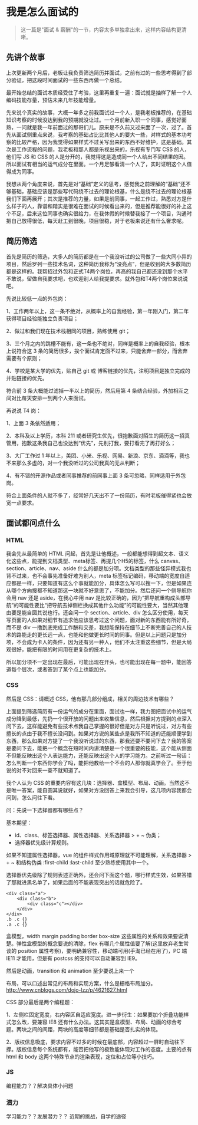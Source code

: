 # 我是怎么面试的

> 这一篇是"面试 & 薪酬"的一节，内容太多单独拿出来，这样内容结构更清晰。

## 先讲个故事

上次更新两个月后，老板让我负责筛选简历并面试，之前有过的一些思考得到了部分验证，把这段时间面试的一些东西再做一个总结。

最开始总结的面试本质经受住了考验，这里再重复一遍：面试就是抽样了解一个人编码技能存量，预估未来几年技能增量。

先来说个真实的故事，大概一年多之前我面试过一个人，是我老板推荐的，在基础知识考察的时候没达到我的预期就没让过。一个月前新入职一个同事，感觉好面熟，一问就是我一年前面过的那哥们儿。原来是不久前又过来面了一次，过了。首先从面试侧重点来说，我考察的基础占比比其他人的要大一些，对样式的基本功考察的比较严格，因为我觉得如果样式不过关写出来的东西不好维护，这是基础。其次是工作流程的问题，我老板和那人都是乐视出来的，乐视有专门写 CSS 的人，他们写 JS 和 CSS 的人是分开的，我觉得这是造成同一个人给出不同结果的因。所以面试有相当的运气成分在里面。一个月足够看清一个人了，实时证明这个人值得成为同事。

我想从两个角度来说，首先是对“基础”定义的思考，感觉我之前理解的“基础”还不够基础，基础应该是那些写代码绕不过去的理论根基，什么是绕不过去的理论根基我们下面再展开；其次是推荐的力量，如果是前同事，一起工作过，熟悉对方是什么样子的人，靠谱和踏实是很难在面试的时候看出来的，但是推荐能很好的补上这个不足，后来这位同事也确实很给力，在我休假的时候替我接了一个项目，沟通时把自己放得很低，每天赶工到很晚，项目很稳，对于老板来说还有什么奢求呢。

## 简历筛选

首先是简历的筛选，大多人的简历都是在一个我没听过的公司做了一些大同小异的项目，然后罗列一些技术名词，这种简历我称为“没亮点”，但是收到的大多数简历都是这样的。我帮招过外包和正式T4两个岗位，再高的我自己都还没到那个水平不敢说，留做自我要求吧，也欢迎别人给我提要求。就外包和T4两个岗位来说说吧。

先说比较低一点的外包岗：

1、工作两年以上，这一条不绝对，从概率上的自我经验，第一年刚入门，第二年获得项目经验能独立负责项目；

2、做过和我们现在技术栈相同的项目，熟练使用 git；

3、三个月之内的跳槽不能有，这一条也不绝对，同样是概率上的自我经验，根本上说符合这 3 条的简历很多，挨个面试肯定面不过来，只能舍弃一部分，而舍弃需要有个原则；

4、学校是某大学的优先，贴自己 git 或 博客链接的优先，注明项目是独立完成的并贴链接的优先。

符合前 3 条大概能过滤掉一半以上的简历，然后用第 4 条结合经验，外加相互之间对比每天安排一到两个人来面试。

再说说 T4 岗：

1、上面 3 条依然适用；

2、本科及以上学历，本科 211 或者研究生优先，很抱歉面对陌生的简历这一招真管用，抱歉这条我自己也没达到“优先”，先别打我，要打看完了再打好么；

3、大厂工作过 1 年以上，美团、小米、乐视、网易、新浪、京东、滴滴等，我也不来那么多虚的，对一个我没听过的公司我真的无从判断；

4、有不错的开源作品或者同事推荐的前同事上面 3 条可忽略，同样适用于外包岗。

符合上面条件的人就不多了，经常好几天出不了一份简历，有时老板催得紧也会放宽一点要求。

## 面试都问点什么

### HTML

我会先从最简单的 HTML 问起，首先是让他概述，一般都能想得到超文本、语义化这些点，能提到文档类型、meta标签、再提几个H5的标签，什么 canvas、section、article、nav、aside 什么的都是加分项。文档类型的那些怪异模式我也背不过来，也不会事先准备好难为别人，meta 标签标记编码，移动端的宽度自适应都是一样，只要知道有这么个事就能加分，具体怎么写可以搜一下，但是如果连从哪个方向搜都不知道那这一块就不好意思了，不能加分。然后还问一个侧导航你会用 nav 还是 aside，在我心中用 nav 是比较正确的，因为“把导航重构成头部导航”的可能性要比“把导航去掉侧栏换成其他什么功能”的可能性要大，当然其他理由要是能自圆其说也行。还会问一个 section、article、div 怎么区分使用，每天写页面的人如果对细节有追求他应该思考过这个问题，面对新的东西能有所好奇，而不是 div 一撸到底完成工作酬和交差，我想能保持在细节上不断完善自己的人技术的路能走的更长远一点，也能和他做更长时间的同事。但是以上问题只是加分项，不会成为卡人的条件，因为还有另一种人，他们不太注重这些细节，但是大局观很好，能把有限的时间用在更复杂的技术上。

所以加分项不一定出现在最后，可能出现在开头，也可能出现在每一题中，能回答道每个层次，或者答到了某个点上也能加分。

### CSS

然后是 CSS：请概述 CSS，他有那几部分组成，相关的周边技术有哪些？

上面提到筛选简历有一份运气的成分在里面，面试也一样，我力图把面试中的运气成分降到最低，先扔一个很开放的问题出来收集信息，然后根据对方提到的点深入问下去，这样能避免有些技术点我自己掌握的很好但是对方只是听说过，对方有些擅长的点由于我不擅长没问到。如果对方说的某些点是我所不知道的还能顺便学到东西，那么如果对方提了一个我没听说过的东西，那我还要不要问下去？我的答案是要问下去，能把一个概念在短时间内讲清楚是一个很重要的技能，这个能从侧面不但能反映出这个人表达能力，还能反映出这个人的学习能力。之前听过一句话：怎么判断一个东西你学会了吗，能把他教给一个不会的人那你就真学会了。至于他说的对不对回来一查不就知道了。

我个人认为 CSS 的重要内容有这几块：选择器、盒模型、布局、动画。当然这不是唯一答案，能自圆其说就好，如果对方没回答上来我会引导，这几项内容我都会问到，怎么问往下看。

问：先说一下选择器都有哪些点？

基本期望：
- id、class、标签选择器、属性选择器、关系选择器 > + ~ 伪类；
- 选择器优先级计算规则。

如果不知道属性选择器，vue 的组件样式作用域原理就不可能理解，关系选择器 > + ~ 和结构伪类 :first-child :last-child 至少熟练使用其中一个。

选择器优先级除了规则表述正确外，还会问下面这个题，哪行样式生效，如果答错了那就进黑名单了，如果后面的不能表现突出的话就危险了。

    <div class="a">
        <div class="b">
            <div class="c"></div>
        </div>
    </div>
    .b .c {}
    .a .c {}

盒模型，width margin padding border box-size 这些属性的关系和效果要说清楚。弹性盒模型的概念要说的清除，flex 有哪几个属性值要了解(这里放弃老生常谈的 position 属性考察)，要明确兼容性，移动端可用(手淘已经在用了)，PC 端 IE11 才能用，但是有 postcss 的支持可以自动兼容到 IE9。

然后是动画，transition 和 animation 至少要说上来一个

布局，可以口述出常见的布局和实现方案，什么是栅格布局加分。
http://www.cnblogs.com/dojo-lzz/p/4621627.html

CSS 部分最后是两个编程题：

1、左侧栏固定宽度，右内容区自适应宽度。进一步衍生：如果要加个折叠功能样式怎么改，要兼容 IE8 还有什么办法。这其实是盒模型、布局、动画的综合考题。两块之间的间距，两块的高度等细节都是基础是否扎实的体现。

2、版权信息吸底，要求内容不过多的时候在最底部，内容超过一屏时自动往下撑。版权信息每个系统都有，能否把他写的极致能体现对工作的态度。主要的点有 html 和 body 这两个特殊节点的渲染表现，定位和占位等小技巧。

### JS

编程能力？？解决具体小问题

### 潜力

学习能力？？发展潜力？？
近期的挑战，自学的途径


